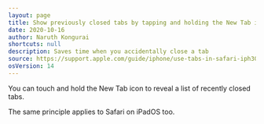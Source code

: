 ```yaml
---
layout: page
title: Show previously closed tabs by tapping and holding the New Tab icon
date: 2020-10-16
author: Naruth Kongurai
shortcuts: null
description: Saves time when you accidentally close a tab
source: https://support.apple.com/guide/iphone/use-tabs-in-safari-iph3028ebf68/ios
osVersion: 14
---
```


You can touch and hold the New Tab icon to reveal a list of recently closed tabs.

The same principle applies to Safari on iPadOS too.

